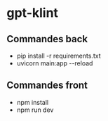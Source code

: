# gpt-klint

## Commandes back 
- pip install -r requirements.txt
- uvicorn main:app --reload

## Commandes front 
- npm install 
- npm run dev 